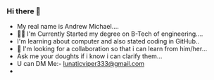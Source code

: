 ### Hi there 👋

<!--
**JonathanMoxley/JonathanMoxley** is a ✨ _special_ ✨ repository because its `README.md` (this file) appears on your GitHub profile.

Here are some ideas to get you started:

- 🔭 I’m currently working on ...
- 🌱 I’m currently learning ...
- 👯 I’m looking to collaborate on ...
- 🤔 I’m looking for help with ...
- 💬 Ask me about ...
- 📫 How to reach me: ...
- 😄 Pronouns: ...
- ⚡ Fun fact: ...
-->
- My real name is Andrew Michael....
- 👨‍🎓 I'm Currently Started my degree on B-Tech of engineering....
- I'm learning about computer and also stated coding in GitHub..
- 👯 I'm looking for a collaboration so that i can learn from him/her... 
- Ask me your doughts if i know i can clarify them...
- U can DM Me:- lunaticviper333@gmail.com 
- 
